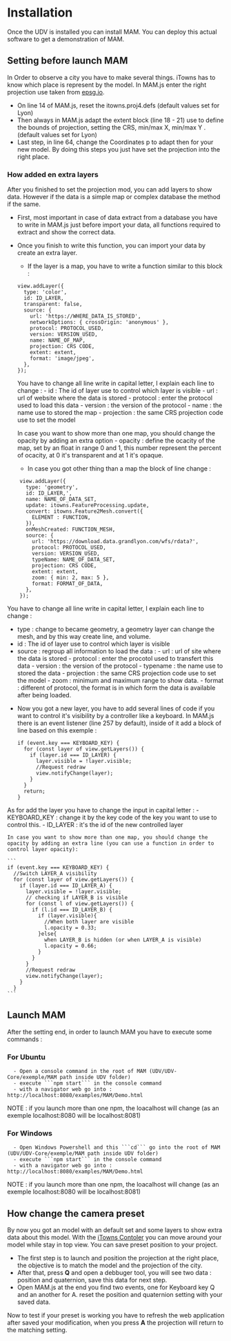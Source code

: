 # Installation

Once the UDV is installed you can install MAM. You can deploy this actual software to get a demonstration of MAM.

## Setting before launch MAM

In Order to observe a city you have to make several things. iTowns has to know which place is represent by the model. In MAM.js enter the right projection use taken from [epsg.io](https://epsg.io).
*  On line 14 of MAM.js, reset the itowns.proj4.defs (default values set for Lyon)
*  Then always in MAM.js adapt the extent block (line 18 - 21) use to define the bounds of projection, setting the CRS, min/max X, min/max Y . (default values set for Lyon)
*  Last step, in line 64, change the Coordinates p to adapt then for your new model.
By doing this steps you just have set the projection into the right place.

### How added en extra layers

After you finished to set the projection mod, you can add layers to show data. However if the data is a simple map or complex database the method if the same.
* First, most important in case of data extract from a database you have to write in MAM.js just before import your data, all functions required to extract and show the correct data.
* Once you finish to write this function, you can import your data by create an extra layer.
    * If the layer is a map, you have to write a function similar to this block :
    ```
    view.addLayer({
      type: 'color',
      id: ID_LAYER,
      transparent: false,
      source: {
        url: 'https://WHERE_DATA_IS_STORED',
        networkOptions: { crossOrigin: 'anonymous' },
        protocol: PROTOCOL_USED,
        version: VERSION_USED,
        name: NAME_OF_MAP,
        projection: CRS CODE,
        extent: extent,
        format: 'image/jpeg',
      },
    });
    ```
    You have to change all line write in capital letter, I explain each line to change :
      -  id : The id of layer use to control which layer is visible
      -  url : url of website where the data is stored
      -  protocol : enter the protocol used to load this data
      -  version : the version of the protocol
      -  name : the name use to stored the map
      -  projection : the same CRS projection code use to set the model

    In case you want to show more than one map, you should change the opacity by adding an extra option
      - opacity : define the ocacity of the map, set by an float in range 0 and 1, this number represent the percent of ocacity, at 0 it's transparent and at 1 it's opaque.

    * In case you got other thing than a map the block of line change :
```
    view.addLayer({
      type: 'geometry',
      id: ID_LAYER,',
      name: NAME_OF_DATA_SET,
      update: itowns.FeatureProcessing.update,
      convert: itowns.Feature2Mesh.convert({
        ELEMENT : FUNCTION,
      }),
      onMeshCreated: FUNCTION_MESH,
      source: {
        url: 'https://download.data.grandlyon.com/wfs/rdata?',
        protocol: PROTOCOL_USED,
        version: VERSION_USED,
        typeName: NAME_OF_DATA_SET,
        projection: CRS CODE,
        extent: extent,
        zoom: { min: 2, max: 5 },
        format: FORMAT_OF_DATA,
      },
    });
```
You have to change all line write in capital letter, I explain each line to change :
  -  type : change to became geometry, a geometry layer can change the mesh, and by this way create line, and volume.
  -  id : The id of layer use to control which layer is visible
  -  source : regroup all information to load the data :
    -  url : url of site where the data is stored
    -  protocol : enter the procotol used to transfert this data
    -  version : the version of the protocol
    -  typename : the name use to stored the data
    -  projection : the same CRS projection code use to set the model
    -  zoom : minimum and maximum range to show data.
    -  format : different of protocol, the format is in which form the data is available after being loaded.

* Now you got a new layer, you have to add several lines of code if you want to control it's visibility by a controller like a keyboard. In MAM.js there is an event listener (line 257 by default), inside of it add a block of line based on this exemple :
  ```
  if (event.key === KEYBOARD_KEY) {
    for (const layer of view.getLayers()) {
      if (layer.id === ID_LAYER) {
        layer.visible = !layer.visible;
        //Request redraw
        view.notifyChange(layer);
      }
    }
    return;
  }
  ```
As for add the layer you have to change the input in capital letter :
    - KEYBOARD_KEY : change it by the key code of the key you want to use to control this.
    - ID_LAYER : it's the id of the new controlled layer

    In case you want to show more than one map, you should change the opacity by adding an extra line (you can use a function in order to control layer opacity):

    ```
    if (event.key === KEYBOARD_KEY) {
      //Switch LAYER_A visibility
      for (const layer of view.getLayers()) {
        if (layer.id === ID_LAYER_A) {
          layer.visible = !layer.visible;
          // checking if LAYER_B is visible
          for (const l of view.getLayers()) {
            if (l.id === ID_LAYER_B) {
              if (layer.visible){
                //When both layer are visible
                l.opacity = 0.33;
              }else{
                when LAYER_B is hidden (or when LAYER_A is visible)
                l.opacity = 0.66;
              }
            }
          }
          //Request redraw
          view.notifyChange(layer);
        }
      }
    ```
## Launch MAM

After the setting end, in order to launch MAM you have to execute some commands :
### For Ubuntu
      - Open a console command in the root of MAM (UDV/UDV-Core/exemple/MAM path inside UDV folder)
      - execute ```npm start``` in the console command
      - with a navigator web go into : http://localhost:8080/examples/MAM/Demo.html

NOTE : if you launch more than one npm, the loacalhost will change (as an exemple localhost:8080 will be localhost:8081)

### For Windows
      - Open Windows Powershell and this ```cd``` go into the root of MAM (UDV/UDV-Core/exemple/MAM path inside UDV folder)
      - execute ```npm start``` in the console command
      - with a navigator web go into : http://localhost:8080/examples/MAM/Demo.html

NOTE : if you launch more than one npm, the loacalhost will change (as an exemple localhost:8080 will be localhost:8081)

## How change the camera preset

By now you got an model with an default set and some layers to show extra data about this model. With the [iTowns Contoler](https://www.itowns-project.org/itowns/API_Doc/PlanarControls.html) you can move around your model while stay in top view. You can save preset position to your project.
- The first step is to launch and position the projection at the right place, the objective is to match the model and the projection of the city.
- After that, press **Q** and open a debbuger tool, you will see two data : position and quaternion, save this data for next step.
- Open MAM.js at the end you find two events, one for Keyboard key Q and an another for A. reset the position and quaternion setting with your saved data.

Now to test if your preset is working you have to refresh the web application after saved your modification, when you press **A** the projection will return to the matching setting.
